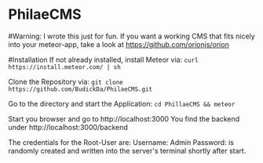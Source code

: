 PhilaeCMS
=========

#Warning:
I wrote this just for fun. 
If you want a working CMS that fits nicely into your meteor-app, take a look at https://github.com/orionjs/orion

#Installation
If not already installed, install Meteor via:
`curl https://install.meteor.com/ | sh`

Clone the Repository via:
`git clone https://github.com/BudickDa/PhilaeCMS.git`

Go to the directory and start the Application:
`cd PhillaeCMS && meteor`

Start you browser and go to http://localhost:3000
You find the backend under http://localhost:3000/backend

The credentials for the Root-User are:
Username: Admin
Password: is randomly created and written into the server's terminal shortly after start.
